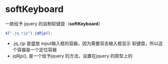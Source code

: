# softKeyboard

一款给予 jquery 的自制软键盘（**softKeyboard**）

```js
$(".jq_rjp").jqRjp();
```

* .jq_rjp  是盛放 input输入框的容器，因为需要双击输入框显示 软键盘，所以这个容器是一个定位容器
* jqRjp(), 是一个给予jquery 的方法，设置在jquery 的原型上的

